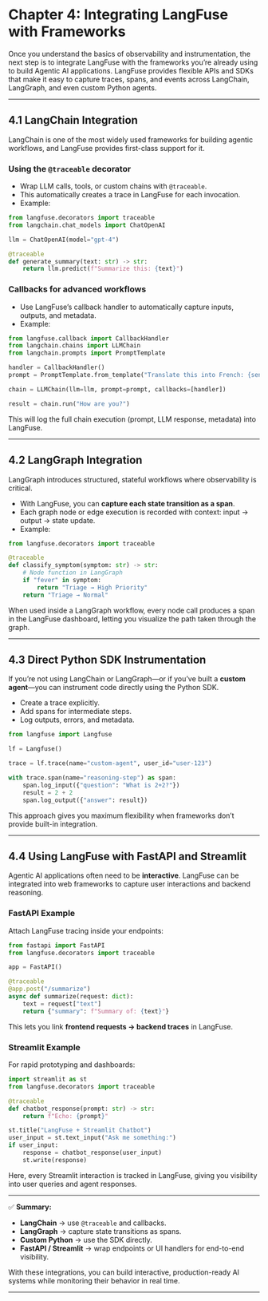 # Chapter 4: Integrating LangFuse with Frameworks

Once you understand the basics of observability and instrumentation, the next step is to integrate LangFuse with the frameworks you’re already using to build Agentic AI applications. LangFuse provides flexible APIs and SDKs that make it easy to capture traces, spans, and events across LangChain, LangGraph, and even custom Python agents.

---

## 4.1 LangChain Integration

LangChain is one of the most widely used frameworks for building agentic workflows, and LangFuse provides first-class support for it.

### Using the `@traceable` decorator

* Wrap LLM calls, tools, or custom chains with `@traceable`.
* This automatically creates a trace in LangFuse for each invocation.
* Example:

```python
from langfuse.decorators import traceable
from langchain.chat_models import ChatOpenAI

llm = ChatOpenAI(model="gpt-4")

@traceable
def generate_summary(text: str) -> str:
    return llm.predict(f"Summarize this: {text}")
```

### Callbacks for advanced workflows

* Use LangFuse’s callback handler to automatically capture inputs, outputs, and metadata.
* Example:

```python
from langfuse.callback import CallbackHandler
from langchain.chains import LLMChain
from langchain.prompts import PromptTemplate

handler = CallbackHandler()
prompt = PromptTemplate.from_template("Translate this into French: {sentence}")

chain = LLMChain(llm=llm, prompt=prompt, callbacks=[handler])

result = chain.run("How are you?")
```

This will log the full chain execution (prompt, LLM response, metadata) into LangFuse.

---

## 4.2 LangGraph Integration

LangGraph introduces structured, stateful workflows where observability is critical.

* With LangFuse, you can **capture each state transition as a span**.
* Each graph node or edge execution is recorded with context: input → output → state update.
* Example:

```python
from langfuse.decorators import traceable

@traceable
def classify_symptom(symptom: str) -> str:
    # Node function in LangGraph
    if "fever" in symptom:
        return "Triage → High Priority"
    return "Triage → Normal"
```

When used inside a LangGraph workflow, every node call produces a span in the LangFuse dashboard, letting you visualize the path taken through the graph.

---

## 4.3 Direct Python SDK Instrumentation

If you’re not using LangChain or LangGraph—or if you’ve built a **custom agent**—you can instrument code directly using the Python SDK.

* Create a trace explicitly.
* Add spans for intermediate steps.
* Log outputs, errors, and metadata.

```python
from langfuse import Langfuse

lf = Langfuse()

trace = lf.trace(name="custom-agent", user_id="user-123")

with trace.span(name="reasoning-step") as span:
    span.log_input({"question": "What is 2+2?"})
    result = 2 + 2
    span.log_output({"answer": result})
```

This approach gives you maximum flexibility when frameworks don’t provide built-in integration.

---

## 4.4 Using LangFuse with FastAPI and Streamlit

Agentic AI applications often need to be **interactive**. LangFuse can be integrated into web frameworks to capture user interactions and backend reasoning.

### FastAPI Example

Attach LangFuse tracing inside your endpoints:

```python
from fastapi import FastAPI
from langfuse.decorators import traceable

app = FastAPI()

@traceable
@app.post("/summarize")
async def summarize(request: dict):
    text = request["text"]
    return {"summary": f"Summary of: {text}"}
```

This lets you link **frontend requests → backend traces** in LangFuse.

### Streamlit Example

For rapid prototyping and dashboards:

```python
import streamlit as st
from langfuse.decorators import traceable

@traceable
def chatbot_response(prompt: str) -> str:
    return f"Echo: {prompt}"

st.title("LangFuse + Streamlit Chatbot")
user_input = st.text_input("Ask me something:")
if user_input:
    response = chatbot_response(user_input)
    st.write(response)
```

Here, every Streamlit interaction is tracked in LangFuse, giving you visibility into user queries and agent responses.

---

✅ **Summary:**

* **LangChain** → use `@traceable` and callbacks.
* **LangGraph** → capture state transitions as spans.
* **Custom Python** → use the SDK directly.
* **FastAPI / Streamlit** → wrap endpoints or UI handlers for end-to-end visibility.

With these integrations, you can build interactive, production-ready AI systems while monitoring their behavior in real time.

---

